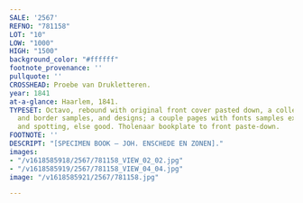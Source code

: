 ```yaml
---
SALE: '2567'
REFNO: "781158"
LOT: "10"
LOW: "1000"
HIGH: "1500"
background_color: "#ffffff"
footnote_provenance: ''
pullquote: ''
CROSSHEAD: Proebe van Drukletteren.
year: 1841
at-a-glance: Haarlem, 1841.
TYPESET: Octavo, rebound with original front cover pasted down, a collection of font
  and border samples, and designs; a couple pages with fonts samples excised, dampstaining
  and spotting, else good. Tholenaar bookplate to front paste-down.
FOOTNOTE: ''
DESCRIPT: "[SPECIMEN BOOK — JOH. ENSCHEDE EN ZONEN]."
images:
- "/v1618585918/2567/781158_VIEW_02_02.jpg"
- "/v1618585919/2567/781158_VIEW_04_04.jpg"
image: "/v1618585921/2567/781158.jpg"

---
```

